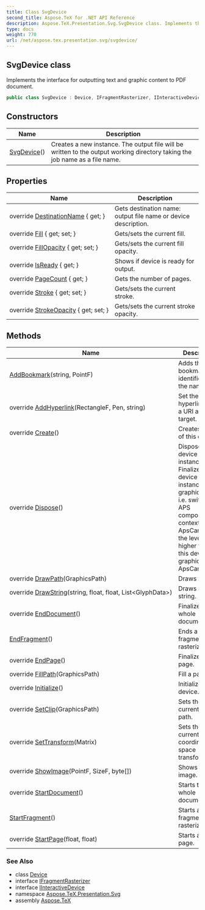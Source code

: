 ```yaml
---
title: Class SvgDevice
second_title: Aspose.TeX for .NET API Reference
description: Aspose.TeX.Presentation.Svg.SvgDevice class. Implements the interface for outputting text and graphic content to PDF document
type: docs
weight: 770
url: /net/aspose.tex.presentation.svg/svgdevice/
---
```

## SvgDevice class

Implements the interface for outputting text and graphic content to PDF document.

```csharp
public class SvgDevice : Device, IFragmentRasterizer, IInteractiveDevice
```

## Constructors

| Name | Description |
| --- | --- |
| [SvgDevice](svgdevice/)() | Creates a new instance. The output file will be written to the output working directory taking the job name as a file name. |

## Properties

| Name | Description |
| --- | --- |
| override [DestinationName](../../aspose.tex.presentation.svg/svgdevice/destinationname/) { get; } | Gets destination name: output file name or device description. |
| override [Fill](../../aspose.tex.presentation.svg/svgdevice/fill/) { get; set; } | Gets/sets the current fill. |
| override [FillOpacity](../../aspose.tex.presentation.svg/svgdevice/fillopacity/) { get; set; } | Gets/sets the current fill opacity. |
| override [IsReady](../../aspose.tex.presentation.svg/svgdevice/isready/) { get; } | Shows if device is ready for output. |
| override [PageCount](../../aspose.tex.presentation.svg/svgdevice/pagecount/) { get; } | Gets the number of pages. |
| override [Stroke](../../aspose.tex.presentation.svg/svgdevice/stroke/) { get; set; } | Gets/sets the current stroke. |
| override [StrokeOpacity](../../aspose.tex.presentation.svg/svgdevice/strokeopacity/) { get; set; } | Gets/sets the current stroke opacity. |

## Methods

| Name | Description |
| --- | --- |
| [AddBookmark](../../aspose.tex.presentation.svg/svgdevice/addbookmark/)(string, PointF) | Adds the bookmark identified by the name. |
| override [AddHyperlink](../../aspose.tex.presentation.svg/svgdevice/addhyperlink/)(RectangleF, Pen, string) | Set the hyperlink with a URI as its target. |
| override [Create](../../aspose.tex.presentation.svg/svgdevice/create/)() | Creates a copy of this device. |
| override [Dispose](../../aspose.tex.presentation.svg/svgdevice/dispose/)() | Disposes this device instance. Finalizes this device instance graphics state, i.e. switches APS composing context to the ApsCanvas of the level higher then this device's graphics state ApsCanvas. |
| override [DrawPath](../../aspose.tex.presentation.svg/svgdevice/drawpath/)(GraphicsPath) | Draws a path. |
| override [DrawString](../../aspose.tex.presentation.svg/svgdevice/drawstring/)(string, float, float, List&lt;GlyphData&gt;) | Draws a text string. |
| override [EndDocument](../../aspose.tex.presentation.svg/svgdevice/enddocument/)() | Finalizes the whole document. |
| [EndFragment](../../aspose.tex.presentation.svg/svgdevice/endfragment/)() | Ends a fragment to rasterize. |
| override [EndPage](../../aspose.tex.presentation.svg/svgdevice/endpage/)() | Finalizes a page. |
| override [FillPath](../../aspose.tex.presentation.svg/svgdevice/fillpath/)(GraphicsPath) | Fill a path. |
| override [Initialize](../../aspose.tex.presentation.svg/svgdevice/initialize/)() | Initializes the device. |
| override [SetClip](../../aspose.tex.presentation.svg/svgdevice/setclip/)(GraphicsPath) | Sets the current clip path. |
| override [SetTransform](../../aspose.tex.presentation.svg/svgdevice/settransform/)(Matrix) | Sets the current coordinate space transformation. |
| override [ShowImage](../../aspose.tex.presentation.svg/svgdevice/showimage/)(PointF, SizeF, byte[]) | Shows a raster image. |
| override [StartDocument](../../aspose.tex.presentation.svg/svgdevice/startdocument/)() | Starts the whole document. |
| [StartFragment](../../aspose.tex.presentation.svg/svgdevice/startfragment/)() | Starts a fragment to rasterize. |
| override [StartPage](../../aspose.tex.presentation.svg/svgdevice/startpage/)(float, float) | Starts a new page. |

### See Also

* class [Device](../../aspose.tex.presentation/device/)
* interface [IFragmentRasterizer](../../aspose.tex.presentation/ifragmentrasterizer/)
* interface [IInteractiveDevice](../../aspose.tex.presentation/iinteractivedevice/)
* namespace [Aspose.TeX.Presentation.Svg](../../aspose.tex.presentation.svg/)
* assembly [Aspose.TeX](../../)


